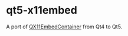 # qt5-x11embed

A port of [QX11EmbedContainer](http://doc.qt.io/qt-4.8/qx11embedcontainer.html) from Qt4 to Qt5.
